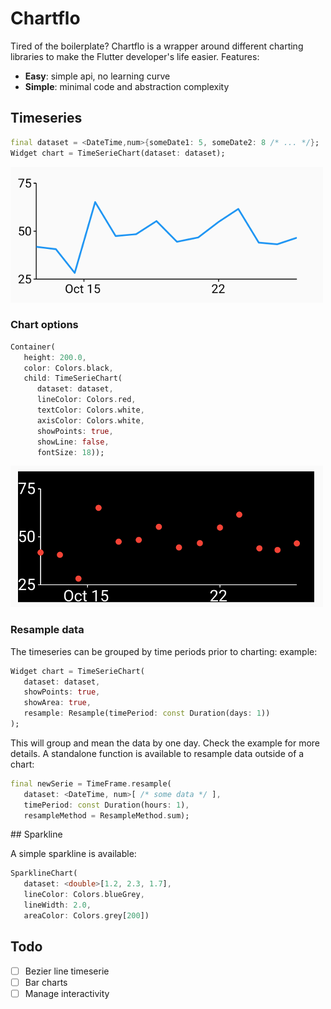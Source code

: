 # Chartflo

Tired of the boilerplate? Chartflo is a wrapper around different charting libraries to make the Flutter developer's life easier. Features:

- **Easy**: simple api, no learning curve
- **Simple**: minimal code and abstraction complexity

## Timeseries

   ```dart
   final dataset = <DateTime,num>{someDate1: 5, someDate2: 8 /* ... */};
   Widget chart = TimeSerieChart(dataset: dataset);
   ```

![Simple chart](img/simple.png)

### Chart options

   ```dart
   Container(
      height: 200.0,
      color: Colors.black,
      child: TimeSerieChart(
         dataset: dataset,
         lineColor: Colors.red,
         textColor: Colors.white,
         axisColor: Colors.white,
         showPoints: true,
         showLine: false,
         fontSize: 18));
   ```

![Chart with options](img/options.png)

### Resample data

The timeseries can be grouped by time periods prior to charting: example:

   ```dart
   Widget chart = TimeSerieChart(
      dataset: dataset,
      showPoints: true,
      showArea: true,
      resample: Resample(timePeriod: const Duration(days: 1))
   );
   ```

This will group and mean the data by one day. Check the example for more details. A
standalone function is available to resample data outside of a chart:

   ```dart
   final newSerie = TimeFrame.resample(
      dataset: <DateTime, num>[ /* some data */ ],
      timePeriod: const Duration(hours: 1),
      resampleMethod = ResampleMethod.sum);
   ```

## Sparkline

A simple sparkline is available:

   ```dart
   SparklineChart(
      dataset: <double>[1.2, 2.3, 1.7],
      lineColor: Colors.blueGrey,
      lineWidth: 2.0,
      areaColor: Colors.grey[200])
   ```

## Todo

- [ ] Bezier line timeserie
- [ ] Bar charts
- [ ] Manage interactivity
